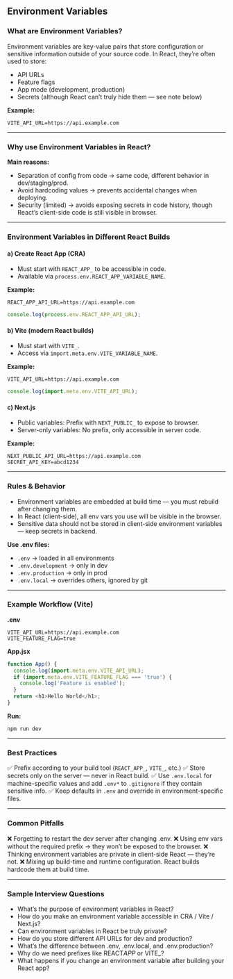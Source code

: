 ## Environment Variables

### What are Environment Variables?

Environment variables are key-value pairs that store configuration or sensitive information outside of your source code.
In React, they’re often used to store:

- API URLs
- Feature flags
- App mode (development, production)
- Secrets (although React can’t truly hide them — see note below)

**Example:**

```
VITE_API_URL=https://api.example.com
```

---

### Why use Environment Variables in React?

**Main reasons:**

- Separation of config from code → same code, different behavior in dev/staging/prod.
- Avoid hardcoding values → prevents accidental changes when deploying.
- Security (limited) → avoids exposing secrets in code history, though React’s client-side code is still visible in browser.

---

### Environment Variables in Different React Builds

#### a) Create React App (CRA)

- Must start with `REACT_APP_` to be accessible in code.
- Available via `process.env.REACT_APP_VARIABLE_NAME`.

**Example:**

```
REACT_APP_API_URL=https://api.example.com
```

```js
console.log(process.env.REACT_APP_API_URL);
```

#### b) Vite (modern React builds)

- Must start with `VITE_`.
- Access via `import.meta.env.VITE_VARIABLE_NAME`.

**Example:**

```
VITE_API_URL=https://api.example.com
```

```js
console.log(import.meta.env.VITE_API_URL);
```

#### c) Next.js

- Public variables: Prefix with `NEXT_PUBLIC_` to expose to browser.
- Server-only variables: No prefix, only accessible in server code.

**Example:**

```
NEXT_PUBLIC_API_URL=https://api.example.com
SECRET_API_KEY=abcd1234
```

---

### Rules & Behavior

- Environment variables are embedded at build time — you must rebuild after changing them.
- In React (client-side), all env vars you use will be visible in the browser.
- Sensitive data should not be stored in client-side environment variables — keep secrets in backend.

**Use .env files:**

- `.env` → loaded in all environments
- `.env.development` → only in dev
- `.env.production` → only in prod
- `.env.local` → overrides others, ignored by git

---

### Example Workflow (Vite)

**.env**

```
VITE_API_URL=https://api.example.com
VITE_FEATURE_FLAG=true
```

**App.jsx**

```js
function App() {
  console.log(import.meta.env.VITE_API_URL);
  if (import.meta.env.VITE_FEATURE_FLAG === 'true') {
    console.log('Feature is enabled');
  }
  return <h1>Hello World</h1>;
}
```

**Run:**

```
npm run dev
```

---

### Best Practices

✅ Prefix according to your build tool (`REACT_APP_`, `VITE_`, etc.)
✅ Store secrets only on the server — never in React build.
✅ Use `.env.local` for machine-specific values and add `.env*` to `.gitignore` if they contain sensitive info.
✅ Keep defaults in `.env` and override in environment-specific files.

---

### Common Pitfalls

❌ Forgetting to restart the dev server after changing .env.
❌ Using env vars without the required prefix → they won’t be exposed to the browser.
❌ Thinking environment variables are private in client-side React — they’re not.
❌ Mixing up build-time and runtime configuration. React builds hardcode them at build time.

---

### Sample Interview Questions

- What’s the purpose of environment variables in React?
- How do you make an environment variable accessible in CRA / Vite / Next.js?
- Can environment variables in React be truly private?
- How do you store different API URLs for dev and production?
- What’s the difference between .env, .env.local, and .env.production?
- Why do we need prefixes like REACT*APP* or VITE\_?
- What happens if you change an environment variable after building your React app?
